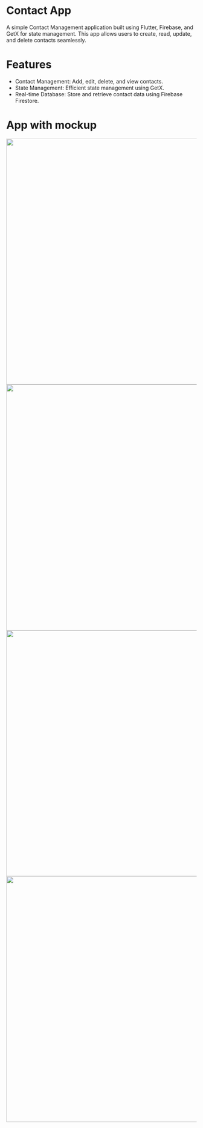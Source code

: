 <h1>Contact App</h1>

A simple Contact Management application built using Flutter, Firebase, and GetX for state management. This app allows users to create, read, update, and delete contacts seamlessly.

# Features
- Contact Management: Add, edit, delete, and view contacts.
- State Management: Efficient state management using GetX.
- Real-time Database: Store and retrieve contact data using Firebase Firestore.

<h1>App with mockup</h1>
<p>
    <img src = "https://github.com/user-attachments/assets/4b102e2f-5fc3-487e-b623-ab9c2bfde652"height="650"weight="270">
    <img src = "https://github.com/user-attachments/assets/bbf598a9-eb8d-4d5e-9a71-8b2e93fa129d"height="650"weight="270">
      <img src = "https://github.com/user-attachments/assets/cc997559-53fc-45d2-8bd7-6f0f6a5f8662"height="650"weight="270">
     <img src = "https://github.com/user-attachments/assets/84fbf3eb-c8b0-4703-b8cf-3feeca68edfe"height="650"weight="270">
</p>

